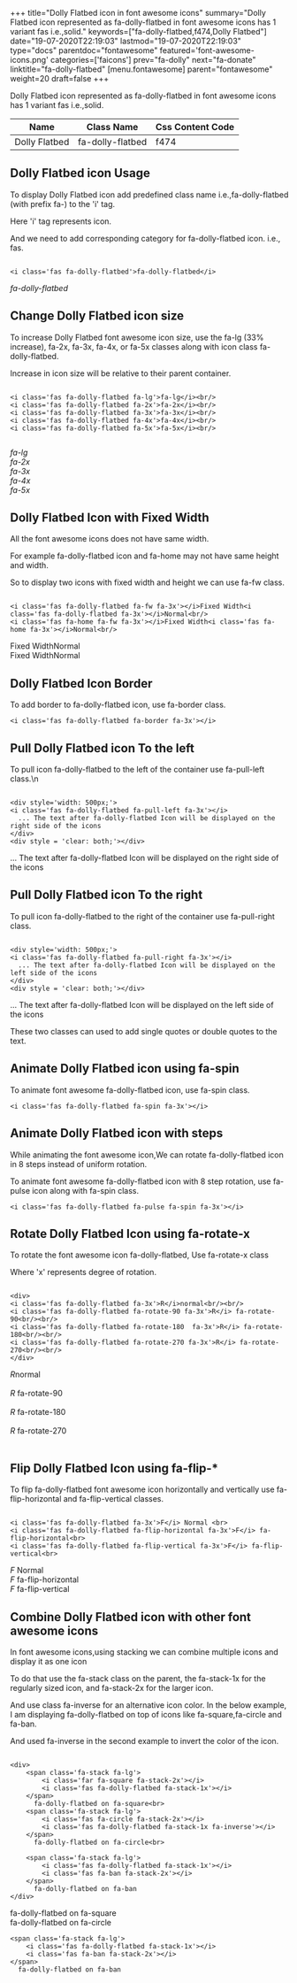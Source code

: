 +++
title="Dolly Flatbed icon in font awesome icons"
summary="Dolly Flatbed icon represented as fa-dolly-flatbed in font awesome icons has 1 variant fas i.e.,solid."
keywords=["fa-dolly-flatbed,f474,Dolly Flatbed"]
date="19-07-2020T22:19:03"
lastmod="19-07-2020T22:19:03"
type="docs"
parentdoc="fontawesome"
featured='font-awesome-icons.png'
categories=['faicons']
prev="fa-dolly"
next="fa-donate"
linktitle="fa-dolly-flatbed"
[menu.fontawesome]
parent="fontawesome"
weight=20
draft=false
+++


Dolly Flatbed icon represented as fa-dolly-flatbed in font awesome icons has 1 variant fas i.e.,solid.

<div class='table-responsive'><table class='table'><thead><tr><th>Name</th><th>Class Name</th><th>Css Content Code</th></tr></thead><tbody><tr><td>Dolly Flatbed</td><td>fa-dolly-flatbed</td><td>f474</td></tr></tbody></table></div>



## Dolly Flatbed icon Usage

To display Dolly Flatbed icon add predefined class name i.e.,fa-dolly-flatbed (with prefix fa-) to the 'i' tag.

Here 'i' tag represents icon.

And we need to add corresponding category for fa-dolly-flatbed icon. i.e., fas.


```

<i class='fas fa-dolly-flatbed'>fa-dolly-flatbed</i>
```

<i class='fas fa-dolly-flatbed'>fa-dolly-flatbed</i>




## Change Dolly Flatbed icon size
To increase Dolly Flatbed font awesome icon size, use the fa-lg (33% increase), fa-2x, fa-3x, fa-4x, or fa-5x classes along with icon class fa-dolly-flatbed.

Increase in icon size will be relative to their parent container. 

```

<i class='fas fa-dolly-flatbed fa-lg'>fa-lg</i><br/>
<i class='fas fa-dolly-flatbed fa-2x'>fa-2x</i><br/>
<i class='fas fa-dolly-flatbed fa-3x'>fa-3x</i><br/>
<i class='fas fa-dolly-flatbed fa-4x'>fa-4x</i><br/>
<i class='fas fa-dolly-flatbed fa-5x'>fa-5x</i><br/>
            
```

<i class='fas fa-dolly-flatbed fa-lg'>fa-lg</i><br/>
<i class='fas fa-dolly-flatbed fa-2x'>fa-2x</i><br/>
<i class='fas fa-dolly-flatbed fa-3x'>fa-3x</i><br/>
<i class='fas fa-dolly-flatbed fa-4x'>fa-4x</i><br/>
<i class='fas fa-dolly-flatbed fa-5x'>fa-5x</i><br/>
            



## Dolly Flatbed Icon with Fixed Width 

All the font awesome icons does not have same width.

For example fa-dolly-flatbed icon and fa-home may not have same height and width.

So to display two icons with fixed width and height we can use fa-fw class.


```

<i class='fas fa-dolly-flatbed fa-fw fa-3x'></i>Fixed Width<i class='fas fa-dolly-flatbed fa-3x'></i>Normal<br/>
<i class='fas fa-home fa-fw fa-3x'></i>Fixed Width<i class='fas fa-home fa-3x'></i>Normal<br/>
```

<i class='fas fa-dolly-flatbed fa-fw fa-3x'></i>Fixed Width<i class='fas fa-dolly-flatbed fa-3x'></i>Normal<br/>
<i class='fas fa-home fa-fw fa-3x'></i>Fixed Width<i class='fas fa-home fa-3x'></i>Normal<br/>



## Dolly Flatbed Icon Border 

To add border to fa-dolly-flatbed icon, use fa-border class.


```
<i class='fas fa-dolly-flatbed fa-border fa-3x'></i>

```
<i class='fas fa-dolly-flatbed fa-border fa-3x'></i>





## Pull Dolly Flatbed icon To the left

To pull icon fa-dolly-flatbed to the left of the container use fa-pull-left class.\n

```

<div style='width: 500px;'>
<i class='fas fa-dolly-flatbed fa-pull-left fa-3x'></i>
  ... The text after fa-dolly-flatbed Icon will be displayed on the right side of the icons
</div>
<div style = 'clear: both;'></div>
```

<div style='width: 500px;'>
<i class='fas fa-dolly-flatbed fa-pull-left fa-3x'></i>
  ... The text after fa-dolly-flatbed Icon will be displayed on the right side of the icons
</div>
<div style = 'clear: both;'></div>




## Pull Dolly Flatbed icon To the right
To pull icon fa-dolly-flatbed to the right of the container use fa-pull-right class.

```

<div style='width: 500px;'>
<i class='fas fa-dolly-flatbed fa-pull-right fa-3x'></i>
  ... The text after fa-dolly-flatbed Icon will be displayed on the left side of the icons
</div>
<div style = 'clear: both;'></div>
```

<div style='width: 500px;'>
<i class='fas fa-dolly-flatbed fa-pull-right fa-3x'></i>
  ... The text after fa-dolly-flatbed Icon will be displayed on the left side of the icons
</div>
<div style = 'clear: both;'></div>

These two classes can used to add single quotes or double quotes to the text.


## Animate Dolly Flatbed icon using fa-spin
To animate font awesome fa-dolly-flatbed icon, use fa-spin class.

```
<i class='fas fa-dolly-flatbed fa-spin fa-3x'></i>
```
<i class='fas fa-dolly-flatbed fa-spin fa-3x'></i>




## Animate Dolly Flatbed icon with steps
While animating the font awesome icon,We can rotate fa-dolly-flatbed icon in 8 steps instead of uniform rotation.

To animate font awesome fa-dolly-flatbed icon with 8 step rotation, use fa-pulse icon along with fa-spin class.


```
<i class='fas fa-dolly-flatbed fa-pulse fa-spin fa-3x'></i>

```
<i class='fas fa-dolly-flatbed fa-pulse fa-spin fa-3x'></i>





## Rotate Dolly Flatbed Icon using fa-rotate-x
To rotate the font awesome icon fa-dolly-flatbed, Use fa-rotate-x class

Where 'x' represents degree of rotation.


```

<div>
<i class='fas fa-dolly-flatbed fa-3x'>R</i>normal<br/><br/>
<i class='fas fa-dolly-flatbed fa-rotate-90 fa-3x'>R</i> fa-rotate-90<br/><br/> 
<i class='fas fa-dolly-flatbed fa-rotate-180  fa-3x'>R</i> fa-rotate-180<br/><br/> 
<i class='fas fa-dolly-flatbed fa-rotate-270 fa-3x'>R</i> fa-rotate-270<br/><br/>
</div>
```

<div>
<i class='fas fa-dolly-flatbed fa-3x'>R</i>normal<br/><br/>
<i class='fas fa-dolly-flatbed fa-rotate-90 fa-3x'>R</i> fa-rotate-90<br/><br/> 
<i class='fas fa-dolly-flatbed fa-rotate-180  fa-3x'>R</i> fa-rotate-180<br/><br/> 
<i class='fas fa-dolly-flatbed fa-rotate-270 fa-3x'>R</i> fa-rotate-270<br/><br/>
</div>




## Flip Dolly Flatbed Icon using fa-flip-*
To flip fa-dolly-flatbed font awesome icon horizontally and vertically use fa-flip-horizontal and fa-flip-vertical classes. 

```

<i class='fas fa-dolly-flatbed fa-3x'>F</i> Normal <br>
<i class='fas fa-dolly-flatbed fa-flip-horizontal fa-3x'>F</i> fa-flip-horizontal<br>
<i class='fas fa-dolly-flatbed fa-flip-vertical fa-3x'>F</i> fa-flip-vertical<br>
```

<i class='fas fa-dolly-flatbed fa-3x'>F</i> Normal <br>
<i class='fas fa-dolly-flatbed fa-flip-horizontal fa-3x'>F</i> fa-flip-horizontal<br>
<i class='fas fa-dolly-flatbed fa-flip-vertical fa-3x'>F</i> fa-flip-vertical<br>




## Combine Dolly Flatbed icon with other font awesome icons
In font awesome icons,using stacking we can combine multiple icons and display it as one icon 

To do that use the fa-stack class on the parent, the fa-stack-1x for the regularly sized icon, and fa-stack-2x for the larger icon.

And use class fa-inverse for an alternative icon color. 
In the below example, I am displaying fa-dolly-flatbed on top of icons like fa-square,fa-circle and fa-ban.

And used fa-inverse in the second example to invert the color of the icon.

```

<div>
    <span class='fa-stack fa-lg'>
        <i class='far fa-square fa-stack-2x'></i>
        <i class='fas fa-dolly-flatbed fa-stack-1x'></i>
    </span>
      fa-dolly-flatbed on fa-square<br>
    <span class='fa-stack fa-lg'>
        <i class='fas fa-circle fa-stack-2x'></i>
        <i class='fas fa-dolly-flatbed fa-stack-1x fa-inverse'></i>
    </span>
      fa-dolly-flatbed on fa-circle<br>

    <span class='fa-stack fa-lg'>
        <i class='fas fa-dolly-flatbed fa-stack-1x'></i>
        <i class='fas fa-ban fa-stack-2x'></i>
    </span>
      fa-dolly-flatbed on fa-ban
</div>
```

<div>
    <span class='fa-stack fa-lg'>
        <i class='far fa-square fa-stack-2x'></i>
        <i class='fas fa-dolly-flatbed fa-stack-1x'></i>
    </span>
      fa-dolly-flatbed on fa-square<br>
    <span class='fa-stack fa-lg'>
        <i class='fas fa-circle fa-stack-2x'></i>
        <i class='fas fa-dolly-flatbed fa-stack-1x fa-inverse'></i>
    </span>
      fa-dolly-flatbed on fa-circle<br>

    <span class='fa-stack fa-lg'>
        <i class='fas fa-dolly-flatbed fa-stack-1x'></i>
        <i class='fas fa-ban fa-stack-2x'></i>
    </span>
      fa-dolly-flatbed on fa-ban
</div>






